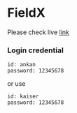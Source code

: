 # FieldX

Please check live [link](https://github.com/Ankan112)
### Login credential
```
id: ankan
password: 12345678
```
or use
```
id: kaiser
password: 12345678
```
